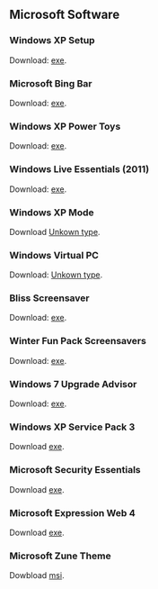 ## Microsoft Software
### Windows XP Setup
Download: [exe](http://web.archive.org/web/20020119173328/http://mssjus.www.conxion.com/download/whistler/install/310994/win98mexp/en-us/winxp_en_pro_bf.exe).

### Microsoft Bing Bar
Download: [exe](http://web.archive.org/web/20190108002546/http://download.microsoft.com/download/A/3/5/A351612B-4ED8-47F8-996D-7A5C23A9ED1E/BingBar/en/BingBarSetup.EXE).

### Windows XP Power Toys
Download: [exe](http://web.archive.org/web/20011102031109/http://mssjus.www.conxion.com/download/whistler/install/1.0/wxp/en-us/powertoysetup.exe).

### Windows Live Essentials (2011)
Download: [exe](http://web.archive.org/web/20130206033057/http://download.microsoft.com/download/8/3/D/83D75746-DF04-45E9-8374-BD31B9419128/wlsetup-web.exe).

### Windows XP Mode
Download [Unkown type](http://web.archive.org/web/20170820142518if_/https://www.microsoft.com/en-us/download/confirmation.aspx?id=8002).

### Windows Virtual PC
Download: [Unkown type](http://web.archive.org/web/20170829044136/https://www.microsoft.com/en-us/download/confirmation.aspx?id=3702).

### Bliss Screensaver
Download: [exe](https://web.archive.org/web/20030402135937/http://download.microsoft.com/download/whistler/ssaver/1.0/WXP/EN-US/blisssaver.exe).

### Winter Fun Pack Screensavers
Download: [exe](https://web.archive.org/web/20051124130705/http://download.microsoft.com/download/4/5/6/4560d9e2-982b-4e3e-9771-ed3ca074f4bb/screensaverfunpack.exe).


### Windows 7 Upgrade Advisor
Download: [exe](http://web.archive.org/web/20130206034623/http://download.microsoft.com/download/9/5/D/95D3883A-00A2-4A8A-A979-48D5AB9B1112/Windows7UpgradeAdvisorSetup.exe).

### Windows XP Service Pack 3
Download [exe](http://web.archive.org/web/20130206162048/http://download.microsoft.com/download/d/3/0/d30e32d8-418a-469d-b600-f32ce3edf42d/WindowsXP-KB936929-SP3-x86-ENU.exe).


### Microsoft Security Essentials
Download [exe](http://web.archive.org/web/20130130225229mp_/http://mse.dlservice.microsoft.com/download/A/3/8/A38FFBF2-1122-48B4-AF60-E44F6DC28BD8/enus/amd64/mseinstall.exe).


### Microsoft Expression Web 4
Download [exe](https://web.archive.org/web/20150602194021/http://download.microsoft.com/download/F/D/8/FD88D81D-52B5-486A-A53F-CCDB485D5258/Web_Trial_en.exe).

### Microsoft Zune Theme
Dowbload [msi](https://web.archive.org/web/20130224083838/http://download.microsoft.com/download/e/a/9/ea9af5ae-b48e-473e-85fe-dcde7472e644/ZuneDesktopTheme.msi).
